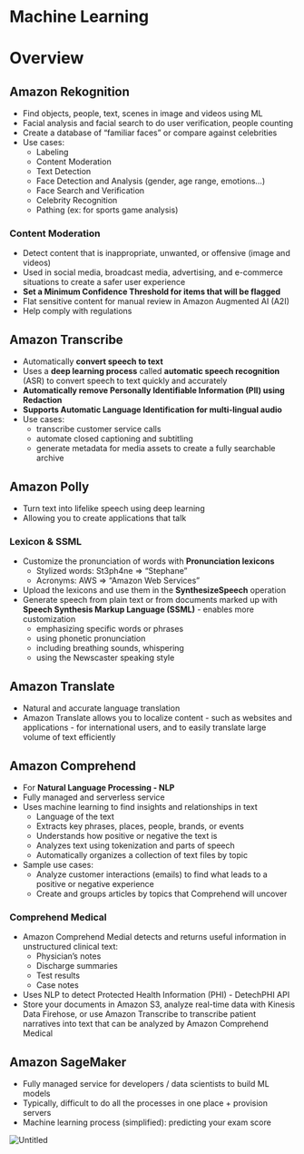 # Machine Learning

# Overview

## Amazon Rekognition

- Find objects, people, text, scenes in image and videos using ML
- Facial analysis and facial search to do user verification, people counting
- Create a database of “familiar faces” or compare against celebrities
- Use cases:
    - Labeling
    - Content Moderation
    - Text Detection
    - Face Detection and Analysis (gender, age range, emotions…)
    - Face Search and Verification
    - Celebrity Recognition
    - Pathing (ex: for sports game analysis)

### Content Moderation

- Detect content that is inappropriate, unwanted, or offensive (image and videos)
- Used in social media, broadcast media, advertising, and e-commerce situations to create a safer user experience
- **Set a Minimum Confidence Threshold for items that will be flagged**
- Flat sensitive content for manual review in Amazon Augmented AI (A2I)
- Help comply with regulations

## Amazon Transcribe

- Automatically **convert speech to text**
- Uses a **deep learning process** called **automatic speech recognition** (ASR) to convert speech to text quickly and accurately
- **Automatically remove Personally Identifiable Information (PII) using Redaction**
- **Supports Automatic Language Identification for multi-lingual audio**
- Use cases:
    - transcribe customer service calls
    - automate closed captioning and subtitling
    - generate metadata for media assets to create a fully searchable archive

## Amazon Polly

- Turn text into lifelike speech using deep learning
- Allowing you to create applications that talk

### Lexicon & SSML

- Customize the pronunciation of words with **Pronunciation lexicons**
    - Stylized words: St3ph4ne ⇒ “Stephane”
    - Acronyms: AWS ⇒ “Amazon Web Services”
- Upload the lexicons and use them in the **SynthesizeSpeech** operation
- Generate speech from plain text or from documents marked up with **Speech Synthesis Markup Language (SSML)** - enables more customization
    - emphasizing specific words or phrases
    - using phonetic pronunciation
    - including breathing sounds, whispering
    - using the Newscaster speaking style

## Amazon Translate

- Natural and accurate language translation
- Amazon Translate allows you to localize content - such as websites and applications - for international users, and to easily translate large volume of text efficiently

## Amazon Comprehend

- For **Natural Language Processing - NLP**
- Fully managed and serverless service
- Uses machine learning to find insights and relationships in text
    - Language of the text
    - Extracts key phrases, places, people, brands, or events
    - Understands how positive or negative the text is
    - Analyzes text using tokenization and parts of speech
    - Automatically organizes a collection of text files by topic
- Sample use cases:
    - Analyze customer interactions (emails) to find what leads to a positive or negative experience
    - Create and groups articles by topics that Comprehend will uncover

### Comprehend Medical

- Amazon Comprehend Medial detects and returns useful information in unstructured clinical text:
    - Physician’s notes
    - Discharge summaries
    - Test results
    - Case notes
- Uses NLP to detect Protected Health Information (PHI) - DetechPHI API
- Store your documents in Amazon S3, analyze real-time data with Kinesis Data Firehose, or use Amazon Transcribe to transcribe patient narratives into text that can be analyzed by Amazon Comprehend Medical

## Amazon SageMaker

- Fully managed service for developers / data scientists to build ML models
- Typically, difficult to do all the processes in one place + provision servers
- Machine learning process (simplified): predicting your exam score

![Untitled](https://s3-us-west-2.amazonaws.com/secure.notion-static.com/6c77497c-8d1e-480b-b9a1-d3dadc736e9b/Untitled.png)